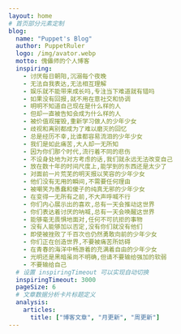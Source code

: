 ```yaml
---
layout: home
# 首页部分元素定制
blog:
  name: "Puppet's Blog"
  author: PuppetRuler
  logo: /img/avator.webp
  motto: 傀儡师的个人博客
  inspiring:
    - 讨厌每日朝阳,沉溺每个夜晚
    - 无法自我表达,无法相互理解
    - 娱乐就不能带来成长吗,专注当下难道就有错吗
    - 如果没有回报,就不用在意社交和协调
    - 明明不知道自己现在是什么样的人
    - 但却一直被告知会成为什么样的人
    - 被价值观摧毁,重新学习做人的少年少女  
    - 歧视和离别都成为了难以磨灭的回忆  
    - 总是经历不幸,比谁都容易流泪的少年少女
    - 我们是如此痛苦,大人却一无所知
    - 因为你们那个时代,流行着不同的悲伤  
    - 不设身处地为对方考虑的话,我们就永远无法改变自己
    - 放在数十年的时间尺度上,能学到的东西还是太少了  
    - 对面前一片荒芜的明天报以笑容的少年少女  
    - 他们没有无用的瞬间,不需要任何理由
    - 被嘲笑为愚蠢和傻子的纯真无邪的少年少女
    - 在变得一无所有之前,不大声呼喊不行  
    - 你们内心展示出的喜欢,总有一天会推动这世界
    - 你们表达着讨厌的呐喊,总有一天会唤醒这世界  
    - 能够毫无畏惧地面对,任何不可抗拒的事物  
    - 没有人能够加以否定,没有你们就没有他们  
    - 即使被挫败了千百次也仍然勇敢向前的少年少女  
    - 你们正在创造世界,不要被痛苦所妨碍  
    - 在青春的海洋中畅游着的充满着自由的少年少女  
    - 光明还是黑暗虽尚不明确,但请不要输给强加的软弱
    - 不要输给自己
  # 设置 inspiringTimeout 可以实现自动切换
  inspiringTimeout: 3000
  pageSize: 6
  # 文章数据分析卡片标题定义
  analysis:
    articles:
      title: ["博客文章", "月更新", "周更新"]
---
```


<ImgBlur></ImgBlur>